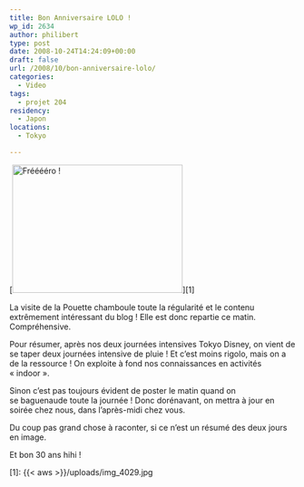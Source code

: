 ```yaml
---
title: Bon Anniversaire LOLO !
wp_id: 2634
author: philibert
type: post
date: 2008-10-24T14:24:09+00:00
draft: false
url: /2008/10/bon-anniversaire-lolo/
categories:
  - Video
tags:
  - projet 204
residency:
  - Japon
locations:
  - Tokyo

---
```

[<img class="size-medium wp-image-458 alignright" title="img_4029" src="{{< aws >}}/uploads/img_4029-300x226.jpg" alt="Frééééro !" width="300" height="226" />][1]

La visite de la Pouette chamboule toute la régularité et le contenu extrêmement intéressant du blog ! Elle est donc repartie ce matin. Compréhensive.

Pour résumer, après nos deux journées intensives Tokyo Disney, on vient de se taper deux journées intensive de pluie ! Et c&rsquo;est moins rigolo, mais on a de la ressource ! On exploite à fond nos connaissances en activités « indoor ».

Sinon c&rsquo;est pas toujours évident de poster le matin quand on se baguenaude toute la journée ! Donc dorénavant, on mettra à jour en soirée chez nous, dans l&rsquo;après-midi chez vous.

Du coup pas grand chose à raconter, si ce n&rsquo;est un résumé des deux jours en image.



Et bon 30 ans hihi !

 [1]: {{< aws >}}/uploads/img_4029.jpg